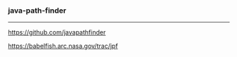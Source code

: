 ### java-path-finder
---
https://github.com/javapathfinder

https://babelfish.arc.nasa.gov/trac/jpf

```
```

```
```

```
```
